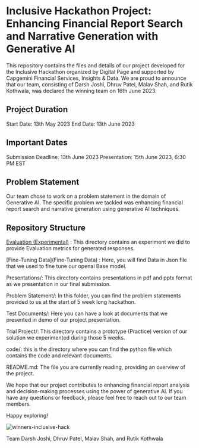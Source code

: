 # Inclusive Hackathon Project: Enhancing Financial Report Search and Narrative Generation with Generative AI

This repository contains the files and details of our project developed for the Inclusive Hackathon organized by Digital Page and supported by Capgemini Financial Services, Insights & Data. We are proud to announce that our team, consisting of Darsh Joshi, Dhruv Patel, Malav Shah, and Rutik Kothwala, was declared the winning team on 16th June 2023.

## Project Duration

Start Date: 13th May 2023
End Date: 13th June 2023

## Important Dates

Submission Deadline: 13th June 2023
Presentation: 15th June 2023, 6:30 PM EST

## Problem Statement

Our team chose to work on a problem statement in the domain of Generative AI. The specific problem we tackled was enhancing financial report search and narrative generation using generative AI techniques.

## Repository Structure

[Evaluation (Experimental)](Evaluation_(Experimental)) : This directory contains an experiment we did to provide Evaluation metrics for generated responses.


[Fine-Tuning Data](Fine-Tuning Data) : Here, you will find Data in Json file that we used to fine tune our openai Base model. 


Presentations/: This directory contains presentations in pdf and pptx format as we presentation in our final submission. 


Problem Statement/: In this folder, you can find the problem statements provided to us at the start of 5 week long hackathon.


Test Documents/: Here you can have a look at documents that we presented in demo of our project presentation.


Trial Project/: This directory contains a prototype (Practice) version of our solution we experimented during those 5 weeks. 


code/: this is the directory where you can find the python file which contains the code and relevant documents.


README.md: The file you are currently reading, providing an overview of the project.

We hope that our project contributes to enhancing financial report analysis and decision-making processes using the power of generative AI. If you have any questions or feedback, please feel free to reach out to our team members.

Happy exploring!

![winners-inclusive-hack](https://github.com/darshjoshi/Inclusive_Hackathon_Project/assets/46282088/0c496e8a-36d2-47f7-8f9e-676cb12fe7a4)


Team Darsh Joshi, Dhruv Patel, Malav Shah, and Rutik Kothwala
